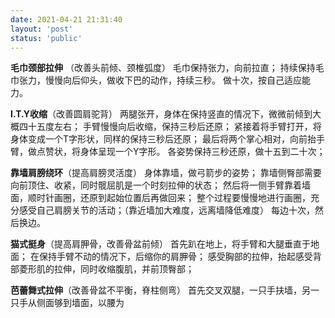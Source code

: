 ```yaml
---
date: 2021-04-21 21:31:40
layout: 'post'
status: 'public'
---
```


**毛巾颈部拉伸** （改善头前倾、颈椎弧度）
 毛巾保持张力，向前拉直；
持续保持毛巾张力，慢慢向后仰头，做收下巴的动作，持续三秒。
做十次，按自己适应能力。

**I.T.Y收缩**（改善圆肩驼背）
两腿张开，身体在保持竖直的情况下，微微前倾到大概四十五度左右；
手臂慢慢向后收缩，保持三秒后还原；
紧接着将手臂打开，将身体变成一个T字形状，同样的保持三秒后还原；
最后将两个掌心相对，向前抬手臂，做点赞状，将身体呈现一个Y字形。
各姿势保持三秒还原，做十五到二十次；

**靠墙肩膀绕环**（提高肩膀灵活度）
身体靠墙，做弓箭步的姿势；
靠墙侧臀部需要向前顶住、收紧，同时髋屈肌是一个时刻拉伸的状态；
然后将一侧手臂靠着墙面，顺时针画圈，还原到起始位置后再做回来；
整个过程要慢慢地进行画圈，充分感受自己肩膀关节的活动；（靠近墙加大难度，远离墙降低难度）
每边十次，然后换边。

**猫式挺身**（提高肩胛骨，改善骨盆前倾）
首先趴在地上，将手臂和大腿垂直于地面；
在保持手臂不动的情况下，后缩你的肩胛骨；
感受胸部的拉伸，抬起感受背部菱形肌的拉伸，同时收缩腹肌，并前顶臀部；

**芭蕾舞式拉伸**（改善骨盆不平衡，脊柱侧弯）
首先交叉双腿，一只手扶墙，另一只手从侧面够到墙面，以腰为